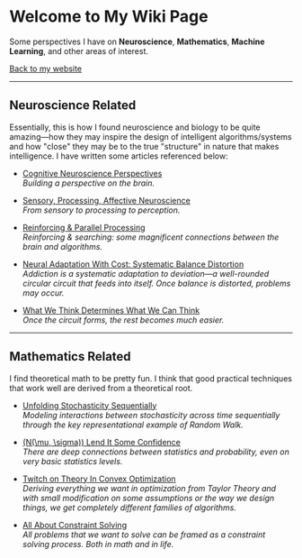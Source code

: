 <script id="MathJax-script" async src="https://cdn.jsdelivr.net/npm/mathjax@3/es5/tex-mml-chtml.js"></script>

# Welcome to My Wiki Page
Some perspectives I have on **Neuroscience**, **Mathematics**, **Machine Learning**, and other areas of interest.

[Back to my website](https://kbian.org/)

---

## Neuroscience Related

Essentially, this is how I found neuroscience and biology to be quite amazing—how they may inspire the design of intelligent algorithms/systems and how "close" they may be to the true "structure" in nature that makes intelligence. I have written some articles referenced below:

- [Cognitive Neuroscience Perspectives](articles/neuroscience/cognitive_brain.md)  
  *Building a perspective on the brain.*

- [Sensory, Processing, Affective Neuroscience](articles/neuroscience/affective_neuroscience.md)  
  *From sensory to processing to perception.*

- [Reinforcing & Parallel Processing](articles/neuroscience/parralel_reinforcing.md)  
  *Reinforcing & searching: some magnificent connections between the brain and algorithms.*

- [Neural Adaptation With Cost: Systematic Balance Distortion](articles/neuroscience/systematic_deviation.md)  
  *Addiction is a systematic adaptation to deviation—a well-rounded circular circuit that feeds into itself. Once balance is distorted, problems may occur.*

- [What We Think Determines What We Can Think](articles/neuroscience/positive_psycology.md)  
  *Once the circuit forms, the rest becomes much easier.*

---

## Mathematics Related

I find theoretical math to be pretty fun. I think that good practical techniques that work well are derived from a theoretical root.

- [Unfolding Stochasticity Sequentially](articles/mathamatics/stochastic.md)  
  *Modeling interactions between stochasticity across time sequentially through the key representational example of Random Walk.*

- [\(N(\mu, \sigma)\) Lend It Some Confidence](articles/mathamatics/confidence.md)  
  *There are deep connections between statistics and probability, even on very basic statistics levels.*

- [Twitch on Theory In Convex Optimization](articles/mathamatics/optimization.md)   
  *Deriving everything we want in optimization from Taylor Theory and with small modification on some assumptions or the way we design things, we get completely different families of algorithms.*

- [All About Constraint Solving](articles/mathamatics/constraint.md)    
  *All problems that we want to solve can be framed as a constraint solving process. Both in math and in life.*
